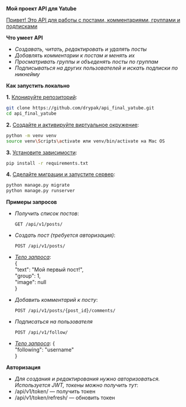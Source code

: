 <strong>Мой проект API для Yatube</strong>

<ins>Привет! Это API для работы с постами, комментариями, группами и подписками</ins>


**Что умеет API**

- *Создавать, читать, редактировать и удалять посты*  
- *Добавлять комментарии к постам и менять их*  
- *Просматривать группы и объеденять посты по группам*  
- *Подписываться на других пользователей и искать подписки по никнейму*  


**Как запустить локально**

**1.** <ins>Клонируйте репозиторий</ins>:
```bash
git clone https://github.com/drypak/api_final_yatube.git
cd api_final_yatube
```

**2.** <ins>Создайте и активируйте виртуальное окружение</ins>:
```bash
python -m venv venv
source venv\Scripts\activate или venv/bin/activate на Mac OS
```

**3.** <ins>Установите зависимости</ins>:
```bash
pip install -r requirements.txt
```

**4.** <ins>Сделайте миграции и запустите сервер</ins>:
```bash
python manage.py migrate
python manage.py runserver
```


**Примеры запросов**
- *Получить список постов*:
  ```http
  GET /api/v1/posts/
  ```
  
- *Создать пост (требуется авторизация)*:
  ```http
  POST /api/v1/posts/  
  ```
- *<ins>Тело запроса*</ins>:  
  {  
  "text": "Мой первый пост!",  
  "group": 1,  
  "image": null  
  }  
- *Добавить комментарий к посту*:
  ```http  
  POST /api/v1/posts/{post_id}/comments/
  ```
- *Подписаться на пользователя*
  ```http
  POST /api/v1/follow/
  ```
- *<ins>Тело запроса*</ins>:
  {  
  "following": "username"  
  }


**Авторизация** 
- *Для создания и редактирования нужно авторизоваться. Используется JWT, токены можно получить тут*:
- /api/v1/token/ — получить токен  
- /api/v1/token/refresh/ — обновить токен  


